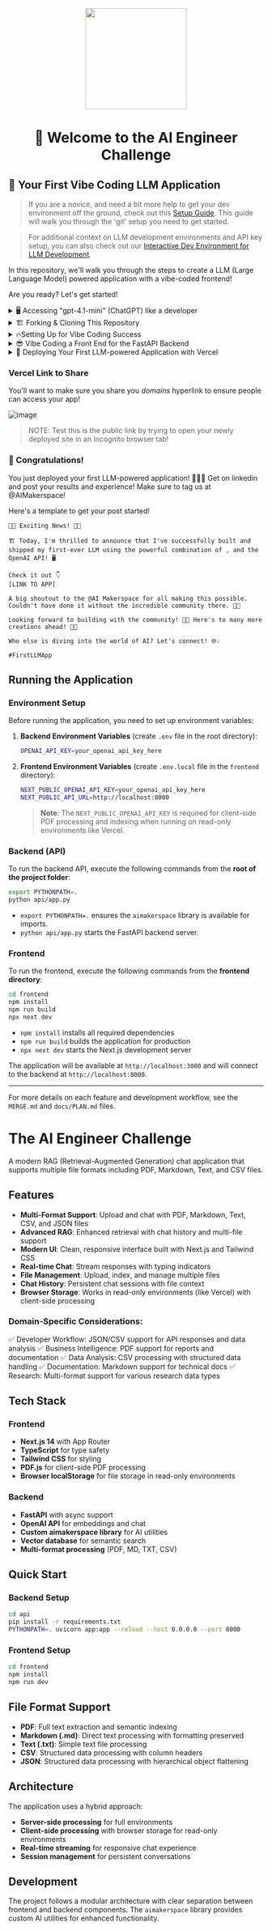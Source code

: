 <p align = "center" draggable=”false” ><img src="https://github.com/AI-Maker-Space/LLM-Dev-101/assets/37101144/d1343317-fa2f-41e1-8af1-1dbb18399719" 
     width="200px"
     height="auto"/>
</p>


## <h1 align="center" id="heading"> 👋 Welcome to the AI Engineer Challenge</h1>

## 🤖 Your First Vibe Coding LLM Application

> If you are a novice, and need a bit more help to get your dev environment off the ground, check out this [Setup Guide](docs/GIT_SETUP.md). This guide will walk you through the 'git' setup you need to get started.

> For additional context on LLM development environments and API key setup, you can also check out our [Interactive Dev Environment for LLM Development](https://github.com/AI-Maker-Space/Interactive-Dev-Environment-for-AI-Engineers).

In this repository, we'll walk you through the steps to create a LLM (Large Language Model) powered application with a vibe-coded frontend!

Are you ready? Let's get started!

<details>
  <summary>🖥️ Accessing "gpt-4.1-mini" (ChatGPT) like a developer</summary>

1. Head to [this notebook](https://colab.research.google.com/drive/1sT7rzY_Lb1_wS0ELI1JJfff0NUEcSD72?usp=sharing) and follow along with the instructions!

2. Complete the notebook and try out your own system/assistant messages!

That's it! Head to the next step and start building your application!

</details>


<details>
  <summary>🏗️ Forking & Cloning This Repository</summary>

Before you begin, make sure you have:

1. 👤 A GitHub account (you'll need to replace `YOUR_GITHUB_USERNAME` with your actual username)
2. 🔧 Git installed on your local machine
3. 💻 A code editor (like Cursor, VS Code, etc.)
4. ⌨️ Terminal access (Mac/Linux) or Command Prompt/PowerShell (Windows)
5. 🔑 A GitHub Personal Access Token (for authentication)

Got everything in place? Let's move on!

1. Fork [this](https://github.com/AI-Maker-Space/The-AI-Engineer-Challenge) repo!

     ![image](https://i.imgur.com/bhjySNh.png)

1. Clone your newly created repo.

     ``` bash
     # First, navigate to where you want the project folder to be created
     cd PATH_TO_DESIRED_PARENT_DIRECTORY

     # Then clone (this will create a new folder called The-AI-Engineer-Challenge)
     git clone git@github.com:<YOUR GITHUB USERNAME>/The-AI-Engineer-Challenge.git
     ```

     > Note: This command uses SSH. If you haven't set up SSH with GitHub, the command will fail. In that case, use HTTPS by replacing `git@github.com:` with `https://github.com/` - you'll then be prompted for your GitHub username and personal access token.

2. Verify your git setup:

     ```bash
     # Check that your remote is set up correctly
     git remote -v

     # Check the status of your repository
     git status

     # See which branch you're on
     git branch
     ```

     <!-- > Need more help with git? Check out our [Detailed Git Setup Guide](docs/GIT_SETUP.md) for a comprehensive walkthrough of git configuration and best practices. -->

3. Open the freshly cloned repository inside Cursor!

     ```bash
     cd The-AI-Engineering-Challenge
     cursor .
     ```

4. Check out the existing backend code found in `/api/app.py`

</details>

<details>
  <summary>🔥Setting Up for Vibe Coding Success </summary>

While it is a bit counter-intuitive to set things up before jumping into vibe-coding - it's important to remember that there exists a gradient betweeen AI-Assisted Development and Vibe-Coding. We're only reaching *slightly* into AI-Assisted Development for this challenge, but it's worth it!

1. Check out the rules in `.cursor/rules/` and add theme-ing information like colour schemes in `frontend-rule.mdc`! You can be as expressive as you'd like in these rules!
2. We're going to index some docs to make our application more likely to succeed. To do this - we're going to start with `CTRL+SHIFT+P` (or `CMD+SHIFT+P` on Mac) and we're going to type "custom doc" into the search bar. 

     ![image](https://i.imgur.com/ILx3hZu.png)
3. We're then going to copy and paste `https://nextjs.org/docs` into the prompt.

     ![image](https://i.imgur.com/psBjpQd.png)

4. We're then going to use the default configs to add these docs to our available and indexed documents.

     ![image](https://i.imgur.com/LULLeaF.png)

5. After that - you will do the same with Vercel's documentation. After which you should see:

     ![image](https://i.imgur.com/hjyXhhC.png) 

</details>

<details>
  <summary>😎 Vibe Coding a Front End for the FastAPI Backend</summary>

1. Use `Command-L` or `CTRL-L` to open the Cursor chat console. 

2. Set the chat settings to the following:

     ![image](https://i.imgur.com/LSgRSgF.png)

3. Ask Cursor to create a frontend for your application. Iterate as much as you like!

4. Run the frontend using the instructions Cursor provided. 

> NOTE: If you run into any errors, copy and paste them back into the Cursor chat window - and ask Cursor to fix them!

> NOTE: You have been provided with a backend in the `/api` folder - please ensure your Front End integrates with it!

</details>

<details>
  <summary>🚀 Deploying Your First LLM-powered Application with Vercel</summary>

1. Ensure you have signed into [Vercel](https://vercel.com/) with your GitHub account.

2. Ensure you have `npm` (this may have been installed in the previous vibe-coding step!) - if you need help with that, ask Cursor!

3. Run the command:

     ```bash
     npm install -g vercel
     ```

4. Run the command:

     ```bash
     vercel
     ```

5. Follow the in-terminal instructions. (Below is an example of what you will see!)

     ![image](https://i.imgur.com/D1iKGCq.png)

6. Once the build is completed - head to the provided link and try out your app!

> NOTE: Remember, if you run into any errors - ask Cursor to help you fix them!

</details>

### Vercel Link to Share

You'll want to make sure you share you *domains* hyperlink to ensure people can access your app!

![image](https://i.imgur.com/mpXIgIz.png)

> NOTE: Test this is the public link by trying to open your newly deployed site in an Incognito browser tab!

### 🎉 Congratulations! 

You just deployed your first LLM-powered application! 🚀🚀🚀 Get on linkedin and post your results and experience! Make sure to tag us at @AIMakerspace!

Here's a template to get your post started!

```
🚀🎉 Exciting News! 🎉🚀

🏗️ Today, I'm thrilled to announce that I've successfully built and shipped my first-ever LLM using the powerful combination of , and the OpenAI API! 🖥️

Check it out 👇
[LINK TO APP]

A big shoutout to the @AI Makerspace for all making this possible. Couldn't have done it without the incredible community there. 🤗🙏

Looking forward to building with the community! 🙌✨ Here's to many more creations ahead! 🥂🎉

Who else is diving into the world of AI? Let's connect! 🌐💡

#FirstLLMApp 
```

## Running the Application

### Environment Setup

Before running the application, you need to set up environment variables:

1. **Backend Environment Variables** (create `.env` file in the root directory):
   ```bash
   OPENAI_API_KEY=your_openai_api_key_here
   ```

2. **Frontend Environment Variables** (create `.env.local` file in the `frontend` directory):
   ```bash
   NEXT_PUBLIC_OPENAI_API_KEY=your_openai_api_key_here
   NEXT_PUBLIC_API_URL=http://localhost:8000
   ```

   > **Note**: The `NEXT_PUBLIC_OPENAI_API_KEY` is required for client-side PDF processing and indexing when running on read-only environments like Vercel.

### Backend (API)

To run the backend API, execute the following commands from the **root of the project folder**:

```bash
export PYTHONPATH=.
python api/app.py
```

- `export PYTHONPATH=.` ensures the `aimakerspace` library is available for imports.
- `python api/app.py` starts the FastAPI backend server.

### Frontend

To run the frontend, execute the following commands from the **frontend directory**:

```bash
cd frontend
npm install
npm run build
npx next dev
```

- `npm install` installs all required dependencies
- `npm run build` builds the application for production
- `npx next dev` starts the Next.js development server

The application will be available at `http://localhost:3000` and will connect to the backend at `http://localhost:8000`.

---

For more details on each feature and development workflow, see the `MERGE.md` and `docs/PLAN.md` files.

# The AI Engineer Challenge

A modern RAG (Retrieval-Augmented Generation) chat application that supports multiple file formats including PDF, Markdown, Text, and CSV files.

## Features

- **Multi-Format Support**: Upload and chat with PDF, Markdown, Text, CSV, and JSON files
- **Advanced RAG**: Enhanced retrieval with chat history and multi-file support
- **Modern UI**: Clean, responsive interface built with Next.js and Tailwind CSS
- **Real-time Chat**: Stream responses with typing indicators
- **File Management**: Upload, index, and manage multiple files
- **Chat History**: Persistent chat sessions with file context
- **Browser Storage**: Works in read-only environments (like Vercel) with client-side processing

### Domain-Specific Considerations:

✅ Developer Workflow: JSON/CSV support for API responses and data analysis
✅ Business Intelligence: PDF support for reports and documentation
✅ Data Analysis: CSV processing with structured data handling
✅ Documentation: Markdown support for technical docs
✅ Research: Multi-format support for various research data types

## Tech Stack

### Frontend
- **Next.js 14** with App Router
- **TypeScript** for type safety
- **Tailwind CSS** for styling
- **PDF.js** for client-side PDF processing
- **Browser localStorage** for file storage in read-only environments

### Backend
- **FastAPI** with async support
- **OpenAI API** for embeddings and chat
- **Custom aimakerspace library** for AI utilities
- **Vector database** for semantic search
- **Multi-format processing** (PDF, MD, TXT, CSV)

## Quick Start

### Backend Setup
```bash
cd api
pip install -r requirements.txt
PYTHONPATH=. uvicorn app:app --reload --host 0.0.0.0 --port 8000
```

### Frontend Setup
```bash
cd frontend
npm install
npm run dev
```

## File Format Support

- **PDF**: Full text extraction and semantic indexing
- **Markdown (.md)**: Direct text processing with formatting preserved
- **Text (.txt)**: Simple text file processing
- **CSV**: Structured data processing with column headers
- **JSON**: Structured data processing with hierarchical object flattening

## Architecture

The application uses a hybrid approach:
- **Server-side processing** for full environments
- **Client-side processing** with browser storage for read-only environments
- **Real-time streaming** for responsive chat experience
- **Session management** for persistent conversations

## Development

The project follows a modular architecture with clear separation between frontend and backend components. The `aimakerspace` library provides custom AI utilities for enhanced functionality.
